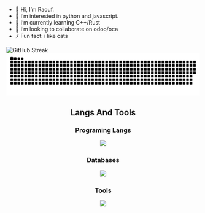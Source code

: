 - 👋 Hi, I’m Raouf.
- 👀 I’m interested in python and javascript.
- 🌱 I’m currently learning C++/Rust
- 💞️ I’m looking to collaborate on odoo/oca
- ⚡ Fun fact: i like cats
<!---
RaoufJb/RaoufJb is a ✨ special ✨ repository because its `README.md` (this file) appears on your GitHub profile.
You can click the Preview link to take a look at your changes.
--->
![GitHub Streak](https://github-readme-streak-stats.herokuapp.com?user=RaoufJb&theme=midnight-purple&hide_total_contributions=true)
![GitHub Snake Light](https://raw.githubusercontent.com/RaoufJb/RaoufJb/refs/heads/main/github-contribution-grid-snake.svg)

<div align=center>
  <h2>Langs And Tools</h2>
  <h3>Programing Langs</h3>
    <img src="https://skillicons.dev/icons?i=java,angular,typescript,laravel,vue,php,python,js,nodejs,express">
  <h3>Databases</h3>
   <img src="https://skillicons.dev/icons?i=mysql,postgresql,mongodb,sqlite">
  <h3>Tools</h3>
    <img src="https://skillicons.dev/icons?i=github,git,vscode,visualstudio,arduino">
</div>
